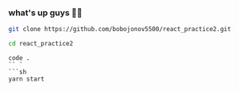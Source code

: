 ### what's up guys 👩‍💻

``` sh 
git clone https://github.com/bobojonov5500/react_practice2.git
```
``` sh 
cd react_practice2
```
``` she 
code .
`` `
```sh 
yarn start
 ```
